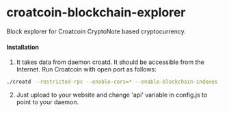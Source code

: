 # croatcoin-blockchain-explorer
Block explorer for Croatcoin CryptoNote based cryptocurrency.

#### Installation

1) It takes data from daemon croatd. It should be accessible from the Internet. Run Croatcoin with open port as follows:
```bash
./croatd --restricted-rpc --enable-cors=* --enable-blockchain-indexes --rpc-bind-ip=0.0.0.0 --rpc-bind-port=8197
```
2) Just upload to your website and change 'api' variable in config.js to point to your daemon.
